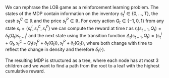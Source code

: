 We can rephrase the LOB game as a reinforcement learning problem. The states of the MDP contain information on the inventory $s^I_t \in \{ 0, \dots, T \}$, the cash $s^C_t \in \mathbb{R}$ and the price $s^P_t \in \mathbb{R}$. For every action $Q_t \in \{-1, 0, 1\}$ from any state $s_t = (s^I_t, s^C_t, s^P_t)$ we can compute the reward at time $t$ as $r_t(s_{t-1}, Q_t) = \delta_t(Q_t) s^I_{t-1}$ and the next state using the transition function $\Delta_t(s_{t-1}, Q_t) = (s^I_t + Q_t, s^C_t - Q_t(s^P_t + \delta_t(Q_t)), s^P_t + \delta_t(Q_t))$, where both change with time to reflect the change in density and therefore $\delta_t(\cdot)$.

The resulting MDP is structured as a tree, where each node has at most 3 children and we want to find a path from the root to a leaf with the highest cumulative reward.